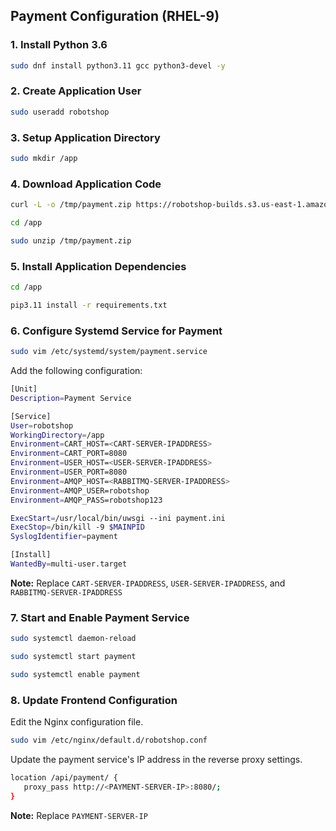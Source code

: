 ## Payment Configuration (RHEL-9)
### 1. Install Python 3.6
```sh
sudo dnf install python3.11 gcc python3-devel -y
```

### 2. Create Application User
```sh
sudo useradd robotshop
```

### 3. Setup Application Directory
```sh
sudo mkdir /app
```

### 4. Download Application Code
```sh
curl -L -o /tmp/payment.zip https://robotshop-builds.s3.us-east-1.amazonaws.com/payment.zip 
```
```sh
cd /app
```
```sh
sudo unzip /tmp/payment.zip
```

### 5. Install Application Dependencies
```sh
cd /app
```
```sh
pip3.11 install -r requirements.txt
```

### 6. Configure Systemd Service for Payment
```sh
sudo vim /etc/systemd/system/payment.service
```

Add the following configuration:
```sh
[Unit]
Description=Payment Service

[Service]
User=robotshop
WorkingDirectory=/app
Environment=CART_HOST=<CART-SERVER-IPADDRESS>
Environment=CART_PORT=8080
Environment=USER_HOST=<USER-SERVER-IPADDRESS>
Environment=USER_PORT=8080
Environment=AMQP_HOST=<RABBITMQ-SERVER-IPADDRESS>
Environment=AMQP_USER=robotshop
Environment=AMQP_PASS=robotshop123

ExecStart=/usr/local/bin/uwsgi --ini payment.ini
ExecStop=/bin/kill -9 $MAINPID
SyslogIdentifier=payment

[Install]
WantedBy=multi-user.target
```

**Note:** Replace `CART-SERVER-IPADDRESS`, `USER-SERVER-IPADDRESS`, and `RABBITMQ-SERVER-IPADDRESS`

### 7. Start and Enable Payment Service
```sh
sudo systemctl daemon-reload
```
```sh
sudo systemctl start payment
```
```sh
sudo systemctl enable payment
```

### 8. Update Frontend Configuration
Edit the Nginx configuration file.
```sh
sudo vim /etc/nginx/default.d/robotshop.conf
```
Update the payment service's IP address in the reverse proxy settings.
```sh
location /api/payment/ {
   proxy_pass http://<PAYMENT-SERVER-IP>:8080/;
}
```
**Note:** Replace `PAYMENT-SERVER-IP`